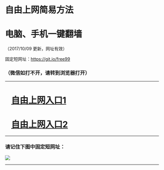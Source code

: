 ﻿# 自由上网简易方法

# 电脑、手机一键翻墙

（2017/10/09 更新，网址有效）

固定短网址：https://git.io/free99

### （微信如打不开，请转到浏览器打开）


***





# &nbsp;&nbsp; <a href="http://ft52716564.fwq-tz-1001.info/fwqtz01.html?t=100900131199 " target="_blank">自由上网入口1</a>
# &nbsp;&nbsp; <a href="http://ft1424924378.fwq-tz-1002.info/fwqtz02.html?t=100900127242 " target="_blank">自由上网入口2</a>
***

### 请记住下图中固定短网址：

<img src="https://s3-us-west-2.amazonaws.com/fwq-1001/yjfq-20170905okok.png" /> 


***

